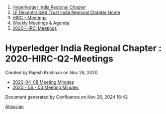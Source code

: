 1. [Hyperledger India Regional Chapter](index.html)
2. [LF Decentralized Trust India Regional Chapter Home](LF-Decentralized-Trust-India-Regional-Chapter-Home_19169282.html)
3. [HIRC - Meetings](HIRC---Meetings_19169350.html)
4. [Weekly Meetings &amp; Agenda](19169352.html)
5. [2020-HIRC-Meetings](2020-HIRC-Meetings_19169301.html)

# Hyperledger India Regional Chapter : 2020-HIRC-Q2-Meetings

Created by Rajesh Krishnan on Nov 26, 2020

- [2020-04-08 Meeting Minutes](2020-04-08-Meeting-Minutes_19169365.html)
- [2020 - 06 - 03 Meeting Minutes](2020---06---03-Meeting-Minutes_19169357.html)

Document generated by Confluence on Nov 26, 2024 16:42

[Atlassian](http://www.atlassian.com/)

